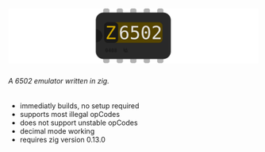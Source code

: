 # ![Z6502](logo.svg)
###### A 6502 emulator written in zig.


- immediatly builds, no setup required
- supports most illegal opCodes
- does not support unstable opCodes
- decimal mode working
- requires zig version 0.13.0
